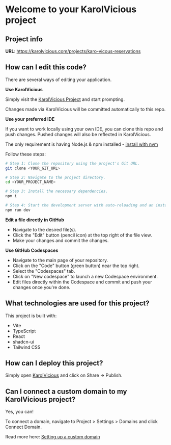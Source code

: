 # Welcome to your KarolVicious project

## Project info

**URL**: https://karolvicious.com/projects/karo-vicous-reservations

## How can I edit this code?

There are several ways of editing your application.

**Use KarolVicious**

Simply visit the [KarolVicious Project](https://karolvicious.com/projects/karo-vicous-reservations) and start prompting.

Changes made via KarolVicious will be committed automatically to this repo.

**Use your preferred IDE**

If you want to work locally using your own IDE, you can clone this repo and push changes. Pushed changes will also be reflected in KarolVicious.

The only requirement is having Node.js & npm installed - [install with nvm](https://github.com/nvm-sh/nvm#installing-and-updating)

Follow these steps:

```sh
# Step 1: Clone the repository using the project's Git URL.
git clone <YOUR_GIT_URL>

# Step 2: Navigate to the project directory.
cd <YOUR_PROJECT_NAME>

# Step 3: Install the necessary dependencies.
npm i

# Step 4: Start the development server with auto-reloading and an instant preview.
npm run dev
```

**Edit a file directly in GitHub**

- Navigate to the desired file(s).
- Click the "Edit" button (pencil icon) at the top right of the file view.
- Make your changes and commit the changes.

**Use GitHub Codespaces**

- Navigate to the main page of your repository.
- Click on the "Code" button (green button) near the top right.
- Select the "Codespaces" tab.
- Click on "New codespace" to launch a new Codespace environment.
- Edit files directly within the Codespace and commit and push your changes once you're done.

## What technologies are used for this project?

This project is built with:

- Vite
- TypeScript
- React
- shadcn-ui
- Tailwind CSS

## How can I deploy this project?

Simply open [KarolVicious](https://karolvicious.com/projects/karo-vicous-reservations) and click on Share -> Publish.

## Can I connect a custom domain to my KarolVicious project?

Yes, you can!

To connect a domain, navigate to Project > Settings > Domains and click Connect Domain.

Read more here: [Setting up a custom domain](https://docs.karolvicious.com/tips-tricks/custom-domain#step-by-step-guide)
